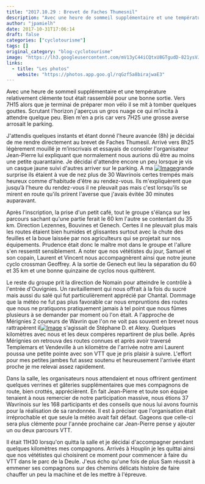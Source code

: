 ```yaml
---
title: "2017.10.29 : Brevet de Faches Thumesnil"
description: "Avec une heure de sommeil supplémentaire et une température relativement clémente tout était rassemblé pour une bonne sortie. Vers 7H15 alors que je terminai de préparer mon vélo il se mit à tomber quelques gouttes. Scrutant l'horizon j'aperçus un gros nuage ce qui m’incita à attendre quelque peu. Bien m'en a pris car vers 7H25 une grosse averse arrosait le parking."
author: "jpamielh"
date: 2017-10-31T17:06:14
draft: false
categories: ["cyclotourisme"]
tags: []
original_category: "blog-cyclotourisme"
image: "https://lh3.googleusercontent.com/mV13yC44iCQtxU8GTgudD-821ysVJ-tSDiOLhqy9NBkwQW6M04BHvcv07UkeUkYitP4xd-FU5NonQIPgUzxoSXKi8r2qCUGPdRemQ8wI66yob6ku3qz64sPX6PzNYWS5yrQtjxzNngqSqV38IIkB8pomBTmr8yqr17xf5f8YW0B2elK7yGFGTEeDCY6VVrjm2Lbs4dBKhUtEAWKUvrDNdHPO33ITDFl8Egjrmbt-YaK3xDfT1lMAD0UdK9q7q80qdTphFB9VPtuW7kz4OMjTwXdzXDxbyfWz7BOodBlQ5lKE_Zp4XgEzFk80a7ymfMaT91kPawKLckafCHuZQsy7-HK5OnKAdOrRswGSWlAv820qk1l8hnjBJwcq7TLs4VbqqVhqSNI1wr-B44LYkk0GblSkm0tfOWMC3RrVtHdyFAFNBcfsm2nFYIXaD-Sk7w0Gv5pbXmjdtvh-UWP3U05YecIbVkkiz154JCnakQaZtjYotLOOm7bN-t2rqQUGyOvwbaDByJWESukpLY9xmTA-BHriAk--DgyoJ30MRr_a6iSayDOmvqIqm_fuqLsnDPWq_KaUUkIXNiMfCmy2Qbr5nt1__w4t0p39ypgqJRvN8cI=w1228-h691-no"
links:
  - title: "Les photos"
    website: "https://photos.app.goo.gl/rqGzf5a8birajwaE3"
---
```


Avec une heure de sommeil supplémentaire et une température relativement clémente tout était rassemblé pour une bonne sortie. Vers 7H15 alors que je terminai de préparer mon vélo il se mit à tomber quelques gouttes. Scrutant l'horizon j'aperçus un gros nuage ce qui m’incita à attendre quelque peu. Bien m'en a pris car vers 7H25 une grosse averse arrosait le parking.

<!--more-->

J'attendis quelques instants et étant donné l'heure avancée (8h) je décidai de me rendre directement au brevet de Faches Thumesil. Arrivé vers 8h25 légèrement mouillé je m’inscrivais et essayais de consoler l'organisateur Jean-Pierre lui expliquant que normalement nous aurions dû être au moins une petite quarantaine. Je décidai d'attendre encore un peu lorsque je vis un casque jaune suivi d'autres arriver sur le parking. A ma [![Image](https://lh3.googleusercontent.com/z7oT04Ny2j9l3YghtcJTfVxvhdUxAhRY0y0bn8Kiv0EwRbe3Sai9_-Ogi1EqdcwASr5XgIfhE3KhRTH4wDedww4B0wrMWkP2euDJjLdW3XrQYxFp74d1_mn7-Yxd6AI124KW-GNRaz1L_yZYCu4OJqppKjB_HejWSGCLjIhasUqI5DEMoylveilRIqDTkPUR6_YQTYoRJmATDqdp4BWhc_qkztdXB5_UqrdZhAa4XBwC5F6n7-ckgswAoH1yWd2ygL-1TYbRC_TT0LDt-XC2icb2EBbz6IffZwLrWz-w_cjEB-vp6aiBCznaebMVwizJ92dFyYUtcjLuPiUIER-CXVc0xyOaL901VmLaFoMDFkB6DHLiiwYhUEQNFdOMt6Nb40UX-C2oDzZPWW1NXGJRB5XlQp67p9dX2xvL3lTVOd8zhMEvMLuFxYMD0KRX2yAPshi8dXOhamT3IFgOaYbv8PYx9kC-WZlac0gcONtZo_CVD9I9-4O6vCGNkndE-1c0e3BbaEAAABVJpLEByUlZQIndURJMqfi7pu_77zzmdSQGPDDAfxfwaO7fAOtiMo7VGHAXtwZO0u3TNSiFJr-eikGz1ingd8SQE4jV8uW5rXVPzrTTLavQU-JKKJC1d5KZ7JzHkfxsKQlKeAe4e-1KhcQdByDhDctRmZ5w=w1024-h768-no)](https://lh3.googleusercontent.com/z7oT04Ny2j9l3YghtcJTfVxvhdUxAhRY0y0bn8Kiv0EwRbe3Sai9_-Ogi1EqdcwASr5XgIfhE3KhRTH4wDedww4B0wrMWkP2euDJjLdW3XrQYxFp74d1_mn7-Yxd6AI124KW-GNRaz1L_yZYCu4OJqppKjB_HejWSGCLjIhasUqI5DEMoylveilRIqDTkPUR6_YQTYoRJmATDqdp4BWhc_qkztdXB5_UqrdZhAa4XBwC5F6n7-ckgswAoH1yWd2ygL-1TYbRC_TT0LDt-XC2icb2EBbz6IffZwLrWz-w_cjEB-vp6aiBCznaebMVwizJ92dFyYUtcjLuPiUIER-CXVc0xyOaL901VmLaFoMDFkB6DHLiiwYhUEQNFdOMt6Nb40UX-C2oDzZPWW1NXGJRB5XlQp67p9dX2xvL3lTVOd8zhMEvMLuFxYMD0KRX2yAPshi8dXOhamT3IFgOaYbv8PYx9kC-WZlac0gcONtZo_CVD9I9-4O6vCGNkndE-1c0e3BbaEAAABVJpLEByUlZQIndURJMqfi7pu_77zzmdSQGPDDAfxfwaO7fAOtiMo7VGHAXtwZO0u3TNSiFJr-eikGz1ingd8SQE4jV8uW5rXVPzrTTLavQU-JKKJC1d5KZ7JzHkfxsKQlKeAe4e-1KhcQdByDhDctRmZ5w=w1024-h768-no)grande surprise ils étaient à vue de nez plus de 30 Wavrinois certes trempés mais heureux comme d'habitude d'être au rendez-vous. Ils m'expliquèrent que jusqu’à l'heure du rendez-vous il ne pleuvait pas mais c'est lorsqu'ils se mirent en route qu'ils prirent l'averse que j'avais évitée 30 minutes auparavant.

Après l'inscription, la prise d'un petit café, tout le groupe s'élança sur les parcours sachant qu'une partie ferait le 60 km l'autre se contentant du 35 km. Direction Lezennes, Bouvines et Genech. Certes il ne pleuvait plus mais les routes étaient bien humides et glissantes surtout avec la chute des feuilles et la boue laissée par nos agriculteurs qui se projetait sur nos équipements. Prudence était donc le maître mot dans le groupe et l'allure s'en ressentit sensiblement. A noter que nos vététistes du jour, Samuel et son copain, Laurent et Vincent nous accompagnèrent ainsi que notre jeune cyclo crossman Geoffrey. A la sortie de Genech eut lieu la séparation du 60 et 35 km et une bonne quinzaine de cyclos nous quittèrent.

Le reste du groupe prit la direction de Nomain pour atteindre le contrôle à l'entrée d'Ouvignies. Un ravitaillement qui nous offrait à la fois du sucré mais aussi du salé qui fut particulièrement apprécié par Chantal. Dommage que la météo ne fut pas plus favorable car nous empruntions des routes que nous ne pratiquons pratiquement jamais à tel point que nous fûmes plusieurs à se demander par moment où l'on était. A l'approche de Mérignies 2 coureurs de Wavrin que l'on ne voit pas souvent en brevet nous rattrapèrent il[![Image](https://lh3.googleusercontent.com/yNHKMWkyPEhkU8pUEjKqTxSsdCy7tco3nXTEFP7WskkUpSpDEhxJPcAi5XePLB6Fj1E4Re8WD2Re_FLJDJdMReRkQDdhrc6fCKdtZOBpAN4djU4oh03YPsjefEdq2E7uBpP6AnVfm9dlQw2-AM1rKC6gAgdrYxxwIhzQGqveRa7Jkbkm-X-oJK_J0dhAaBhXmXJbvgk6g-c_zwp8Tqq5DvrPVvTKOco1erQBimICSuQbJb_mnhUD15V5zXmK4tDSHup0T_hBDhA3foLibZDak5Ni1n80iOuw0EN-zrusXFtQWejU4dp5SCrSsTZfHSW2_fvBe1Mgc00222uPgnQD8ocxKK0GFpOIYBHMQGnwaCxbXxuHo6RR5DlKh0E2-lLIF_OBq3LeA2uZnojgnflY5RExDFZ1tX9JvTjKKQ2gAMCFlSeFth6GriaDed5ykKf14kAv3MIydHVZhVEU-g2rN9X4QaJef7Y9HZgRbKZzvBEfN0Uv7NeRfetyzG299NSGcCaETXXvxI4GTLLHmyR6KVUAKAuBr6k80i3KKAnrqItP00RovcU5u2_AToTs_w3Wh75XH3jqX6q7N_uI1kbCvpBcbSb221SnGd2EgoetRAuRMwWE0CPa1KL883NawDpZIkDlffMkRYJxajoVSF_qA0y8wv0Ok2NMgSlb=w1024-h768-no)](https://lh3.googleusercontent.com/yNHKMWkyPEhkU8pUEjKqTxSsdCy7tco3nXTEFP7WskkUpSpDEhxJPcAi5XePLB6Fj1E4Re8WD2Re_FLJDJdMReRkQDdhrc6fCKdtZOBpAN4djU4oh03YPsjefEdq2E7uBpP6AnVfm9dlQw2-AM1rKC6gAgdrYxxwIhzQGqveRa7Jkbkm-X-oJK_J0dhAaBhXmXJbvgk6g-c_zwp8Tqq5DvrPVvTKOco1erQBimICSuQbJb_mnhUD15V5zXmK4tDSHup0T_hBDhA3foLibZDak5Ni1n80iOuw0EN-zrusXFtQWejU4dp5SCrSsTZfHSW2_fvBe1Mgc00222uPgnQD8ocxKK0GFpOIYBHMQGnwaCxbXxuHo6RR5DlKh0E2-lLIF_OBq3LeA2uZnojgnflY5RExDFZ1tX9JvTjKKQ2gAMCFlSeFth6GriaDed5ykKf14kAv3MIydHVZhVEU-g2rN9X4QaJef7Y9HZgRbKZzvBEfN0Uv7NeRfetyzG299NSGcCaETXXvxI4GTLLHmyR6KVUAKAuBr6k80i3KKAnrqItP00RovcU5u2_AToTs_w3Wh75XH3jqX6q7N_uI1kbCvpBcbSb221SnGd2EgoetRAuRMwWE0CPa1KL883NawDpZIkDlffMkRYJxajoVSF_qA0y8wv0Ok2NMgSlb=w1024-h768-no) s'agissait de Stéphane D. et Alexy. Quelques kilomètres avec nous et les deux compères repartirent de plus belle. Après Mérignies on retrouva des routes connues et après avoir traversé Templemars et Vendeville à un kilomètre de l'arrivée notre ami Laurent poussa une petite pointe avec son VTT que je pris plaisir à suivre. L'effort pour mes petites jambes fut assez soutenu et heureusement l'arrivée étant proche je me relevai assez rapidement.

Dans la salle, les organisateurs nous attendaient et nous offrirent gentiment quelques verrines et gâteries supplémentaires que mes compagnons de route, bien crottés, apprécièrent. En fait Jean-Pierre et toute son équipe tenaient à nous remercier de notre participation massive, nous étions 37 Wavrinois sur les 168 participants et des conseils que nous lui avons fournis pour la réalisation de sa randonnée. Il est à préciser que l'organisation était irréprochable et que seule la météo avait fait défaut. Gageons que celle-ci sera plus clémente pour l'année prochaine car Jean-Pierre pense y ajouter un ou deux parcours VTT.

Il était 11H30 lorsqu'on quitta la salle et je décidai d'accompagner pendant quelques kilomètres mes compagnons. Arrivés à Houplin je les quittai ainsi que nos vététistes qui choisirent ce moment pour commencer à faire du VTT dans le parc de la Deule. J'eus écho qu'une fois de plus Sam réussit à emmener ses compagnons sur des chemins délicats histoire de faire chauffer un peu la machine et de les mettre à l'épreuve.